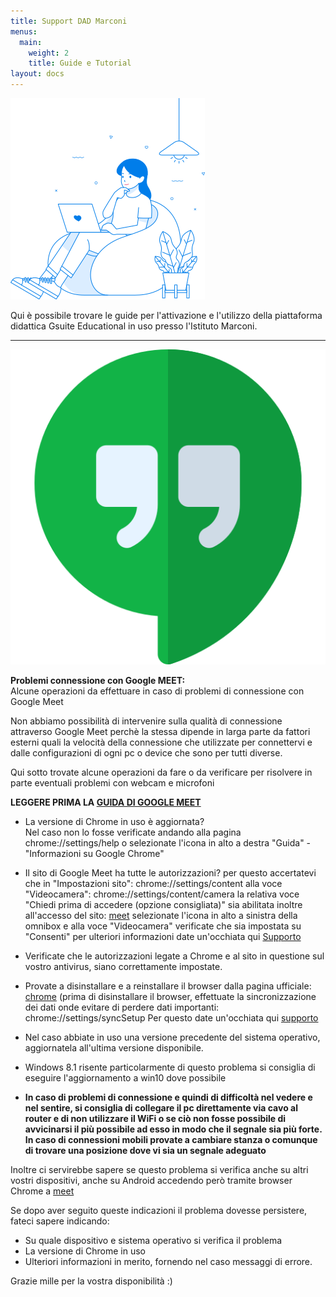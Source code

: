 ```yaml
---
title: Support DAD Marconi
menus:
  main:
    weight: 2
    title: Guide e Tutorial
layout: docs
---
```


![copertina](/images/exp3.png)

Qui è possibile trovare le guide per l'attivazione e l'utilizzo della piattaforma didattica Gsuite Educational in uso presso l'Istituto Marconi.

---

![meet](/images/hangouts.png)


<div class="important">
  <strong>Problemi connessione con Google MEET:</strong> <br>
  Alcune operazioni da effettuare in caso di problemi di connessione con Google Meet<br>

Non abbiamo possibilità di intervenire sulla qualità di connessione attraverso Google Meet perchè la stessa dipende in larga parte da fattori esterni quali la velocità della connessione che utilizzate per connettervi e dalle configurazioni di ogni pc o device che sono per tutti diverse.<br>

Qui sotto trovate alcune operazioni da fare o da verificare per risolvere in parte eventuali problemi con webcam e microfoni

</div>

<strong>LEGGERE PRIMA LA [GUIDA DI GOOGLE MEET](https://support.google.com/meet/answer/7380413?hl=it)</strong>

- La versione di Chrome in uso è aggiornata?<br>
  Nel caso non lo fosse verificate andando alla pagina chrome://settings/help
  o selezionate l'icona in alto a destra "Guida" - "Informazioni su Google Chrome"

- Il sito di Google Meet ha tutte le autorizzazioni? per questo accertatevi che in "Impostazioni sito": chrome://settings/content
  alla voce "Videocamera": chrome://settings/content/camera la relativa voce "Chiedi prima di accedere (opzione consigliata)" sia abilitata
  inoltre all'accesso del sito: [meet](https://meet.google.com/) selezionate l'icona in alto a sinistra della omnibox e alla voce "Videocamera" verificate che sia impostata su "Consenti" per ulteriori informazioni date un'occhiata qui [Supporto](https://support.google.com/chrome/answer/114662?hl=it)

- Verificate che le autorizzazioni legate a Chrome e al sito in questione sul vostro antivirus,
  siano correttamente impostate.

- Provate a disinstallare e a reinstallare il browser dalla pagina ufficiale: [chrome](https://www.google.com/intl/it_it/chrome/)
  (prima di disinstallare il browser, effettuate la sincronizzazione dei dati
  onde evitare di perdere dati importanti: chrome://settings/syncSetup
  Per questo date un'occhiata qui [supporto](https://support.google.com/chrome/answer/165139)

- Nel caso abbiate in uso una versione precedente del sistema operativo,
  aggiornatela all'ultima versione disponibile.

- Windows 8.1 risente particolarmente di questo problema si consiglia di eseguire l'aggiornamento a win10 dove possibile<br>

- <strong>In caso di problemi di connessione e quindi di difficoltà nel vedere e nel sentire, si consiglia di collegare il pc direttamente via cavo al router e di non utilizzare il WiFi o se ciò non fosse possibile di avvicinarsi il più possibile ad esso in modo che il segnale sia più forte. In caso di connessioni mobili provate a cambiare stanza o comunque di trovare una posizione dove vi sia un segnale adeguato</strong>

Inoltre ci servirebbe sapere se questo problema si verifica anche su altri vostri dispositivi,
anche su Android accedendo però tramite browser Chrome a [meet](https://meet.google.com/)

Se dopo aver seguito queste indicazioni il problema dovesse persistere, fateci sapere indicando:<br>
- Su quale dispositivo e sistema operativo si verifica il problema
- La versione di Chrome in uso
- Ulteriori informazioni in merito, fornendo nel caso messaggi di errore.

Grazie mille per la vostra disponibilità :)
